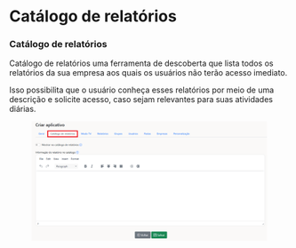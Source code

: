 # Catálogo de relatórios

### Catálogo de relatórios

Catálogo de relatórios uma ferramenta de descoberta que lista todos os relatórios da sua empresa aos quais os usuários não terão acesso imediato.

Isso possibilita que o usuário conheça esses relatórios por meio de uma descrição e solicite acesso, caso sejam relevantes para suas atividades diárias.

<figure><img src="../../.gitbook/assets/image (308).png" alt=""><figcaption></figcaption></figure>
